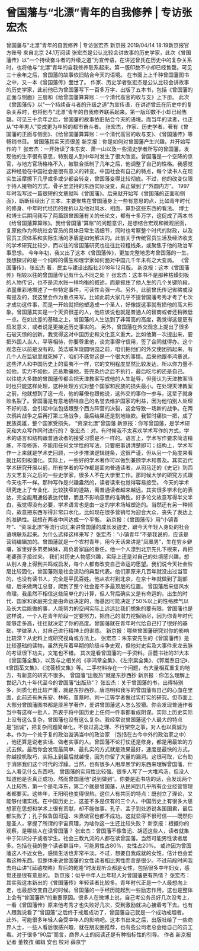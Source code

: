 # 曾国藩与“北漂”青年的自我修养 | 专访张宏杰

曾国藩与“北漂”青年的自我修养 | 专访张宏杰
新京报
2019/04/14 18:19新京报官方账号  来自北京
24.1万阅读
张宏杰是公认比较会讲故事的历史学家，此次《曾国藩传》以“一个持续奋斗者的升级之道”为宣传语，在讲述曾氏在历史中的复杂关系时，也将他与“北漂”青年的自我修养联系起来。第一版印数不小却已经售罄。可见三十余年之后，曾国藩的故事依旧贴合今天的语境。
在市面上上千种曾国藩图书之中，又一本《曾国藩传》面世了。
作家、历史学者张宏杰是公认比较会讲故事的历史学家，此前他已为曾国藩写下一百多万字、出版了五本书，包括《曾国藩的正面与侧面》三册和《给曾国藩算算账：一个清代高官的收与支》上下册。
此次《曾国藩传》以“一个持续奋斗者的升级之道”为宣传语，在讲述曾氏在历史中的复杂关系时，也将他与“北漂”青年的自我修养联系起来。第一版印数不小却已经售罄。可见三十余年之后，曾国藩的故事依旧贴合今天的语境。而当年的读者，也正从“中年男人”变成更为年轻的都市奋斗者。
张宏杰，作家、历史学者，著有《曾国藩的正面与侧面》、《给曾国藩算算账：一个清代高官的收与支》、《曾国藩传》等畅销书目。
曾国藩其实天资很差
新京报：你是如何对曾国藩产生兴趣，并开始写作的？
张宏杰：一开始读了朱东安、萧一山以及一些清史学者所写的曾国藩，发现他的生平很有意思，特别是人到中年时发生了很大改变。曾国藩是一个空降的京官，与地方官场格格不入，被联合抵制了几年之后，他调整了自己的性格。我感觉这种经验在中国社会是很有意义的转变。中国社会有自己的特点，每个读书人在现实生活摩擦下几乎或多或少都会转变，曾国藩变得比较彻底。不过，他的改变仅限于待人接物的方式，骨子里坚持的东西实际没变，真正做到了“外圆内方”。
1997年时我写过一篇很短的文章就叫《曾国藩》。后来就开始写《曾国藩的正面和侧面》，断断续续出了三本，主要聚焦在曾国藩身上一些有意思的点，比如青年时代的修身、中年时代经历的挫折以及他对风水、相面、算卦这些东西的看法。
博士和博士后期间我写了两篇跟曾国藩有关的长论文，都有十多万字，这促成了两本书《给曾国藩算算账》。我给曾国藩“算账”的问题意识，是想结合宏观和微观层面，复原他作为传统社会官员的具体日常生活细节，同时也考察整个时代的财政，以及官员工资体系和实际生活的矛盾是如何解决的。此前关于传统官员生活及经济收支的学术研究比较少，而以往的曾国藩研究也往往比较粗线条，或聚焦于他的政治军事思想。
今年年初，我又出了这本《曾国藩传》，更加完整地思考曾国藩的一生。我想探讨的是一个纯粹的儒生和理学家如何面对中国几千年未有之大变局。
《曾国藩传》，张宏杰 著，民主与建设出版社2018年12月版。
新京报：这本《曾国藩传》相较以往的曾国藩传记有什么不同之处？
张宏杰：这本书不是那种枯燥刻板的人物传记，也不是流水账一样均衡的叙述，而是抓住了他人生的几个关键阶段，浓墨重彩地描述了一些特定事件，可读性会强一点。另外，此前曾氏传记省略或没有提及的，我这里会作为重点来写。比如此前大家几乎不提曾国藩考秀才考了七次才成功这件事，而是一开始就把他塑造成一个圣人，好像提这事就有损他的高大形象。曾国藩其实是一个天资很差的人，他应该说也就是普通人的智商或者还稍微低一点。在如此差的基础之上，曾国藩的人生达到了非常高的高度，我觉得这是更有启发意义，或者说是更接近历史事实的。
另外，曾国藩在外交观念上提出了很多石破天惊的创新。我觉得这对中国历史和文化意义重大。比如他第一次提出来，要把外国人当人，平等相待，你要尊重他，谈完事得守信用，签了合同就得办。这个观念在以前是没有的。英法联军烧圆明园之前，咱们把他们的外交使团抓起来，有几个人在监狱里就死掉了，咱们不感觉这是一个很大的事情。后来他跟李鸿章说，这些洋人和中国历史上的蛮夷不一样，它的文明程度显然比较发达，所以你力量不如他，实力不如他，还总欺骗他，签完条约之后不执行，最后吃亏的还是自己。
以往绝大多数的曾国藩传都会把天津教案写成他的人生耻辱，但我认为天津教案当时也只能这样处理，这种处理方式对整个国家和民族的损失最小。在处理天津教案之前，他就想到了这一点，他的幕僚也跟他说，这外交的事你一参与，这辈子就身败名裂了。曾国藩是有意地牺牲自己的名誉去维护国家的利益，因为他怕别人处理不好的话，会引起中法包括跟整个西方阵营的决裂，这会导致一场新的战争。在两次鸦片战争之后再打第三场战争，最后结果还是割地赔款。我暂时痛快一把，成了民族英雄，整个国家受损失。
“资深北漂”曾国藩
新京报：你写曾国藩，是学术研究和大众写作同时进行的？
张宏杰：对。有时候我不太喜欢学术写作的方式。学术的语言和结构跟普通读者的接受习惯是不一样的。语言上，学术写作要求简洁精炼，不带修饰，不能用任何文学性的写法，只要把事讲清楚即可；结构上，学术写作一上来就是学术史回顾，一步步推演逻辑链条，这很严谨，但从另一个角度来看就比较刻板僵化。实际上，一些好的学术著作可以做到兼顾学术和普及。其实近代学术研究开展以前，所有学者的写作都是面向普通读者，从司马迁的《史记》到西方文艺复兴之后的一些史学家，很多人不在大学里工作。那时候大学的研究方式跟今天也不一样。那种写作是兴趣盎然的，读者读来也觉得容易接受。
今天的学术研究走上了专业化、比较狭窄的道路，离普通读者越来越远。其实很多学术化的表达，完全能用通俗表达代替，而且不影响意思的准确性。好多论文故意写得半文半白，我觉得没有必要，学术语言也是由一定的学术场域塑造的。当然还有另一种倾向，故意把东西写得非常口水化，比如现在很多营销号为迎合大众，丧失了表达上的准确性。我想在两者中间达成一个平衡。
新京报：《曾国藩传》用“小镇青年”、“资深北漂”等流行词汇来讲曾国藩的成长发迹史，跟今天年轻人身处的社会语境联系起来。为什么选择这样来写？
张宏杰：“小镇青年”不是我说的，应该是营销编辑加的。曾国藩就是一个农村青年，用今天话来讲是“凤凰男”，生在穷乡僻壤，家里好多弟弟妹妹，肩负着家庭的重任。他一个人漂到北京先扎下根来，再把老婆孩子接过来。
我们对历史人物感兴趣，实际上还是对自己的处境感兴趣，想从别人身上得到共鸣或启发，每个人都有改变自己命运的愿望。我们说今天社会阶层比较固化，曾国藩则是社会流动的典型代表。他们家原来几百年就没出过当官的，也没有读书人，完全是平民百姓。他从农村到北京，在京十年就做到了副部级，后来做两江总督，爬到了整个社会差不多最顶层的位置。
曾国藩后来信风水命理。我虽然不相信这些简单化的计算，但人背后确实又是有命运的。出生的时代、国家和家庭完全是由命运决定的，而基因可能决定了50%以上的性格脾气以及长大后能做的事，人能努力的空间实际上远远比我们想象的要有限。曾国藩也是这样说，一个人在青年阶段一定要努力，把自己的潜力挖掘殆尽，因为你青年时代能够走多高，往往就决定了你的高度。曾国藩就在青年时代给自己打了很好的基础，学做圣人，对自己进行精神上的训练。
新京报：哪些曾国藩研究对你的影响比较深？从史料上或研究视角或方法上。
张宏杰：朱东安先生的《曾国藩传》是比较基础的读物，虽然充斥着早期的阶级斗争史观，但他对史实及大事件来龙去脉的考证很下功夫，文笔也不错。
其次是看曾国藩的一手资料。岳麓书社的31大本《曾国藩全集》，以及与之相关的《李鸿章全集》、《左宗棠全集》、《郭嵩焘日记》、《曾国荃文集》、《沈葆桢文集》等。二手材料存在一个问题，有大量相互重复的地方，有新意的研究不很多。
曾国藩“出版热”就是东抄西抄
新京报：你怎么理解上世纪八九十年代至今的曾国藩“出版热”？
张宏杰：关于曾国藩的书，出得特别多，同质化也比较严重，就是东抄西抄。唐浩明和我写的曾国藩有自己的心血在里面，此前还有朱东安、林乾、董蔡时、刘一江等学者做过实打实的研究。但市面上大部分曾国藩图书都是厚黑学著作，爱讲曾国藩这人怎么狡猾。你会发现普通作者当中有这样一批人，热衷于将中国历史上任何一件事都看成阴谋。实际上历史实际上没有这么复杂，曾国藩也没有这么复杂。我经常说曾国藩这个人最大的特点是“拙诚”，把复杂问题简单化，不谈过高之理、不行架空之事，对人也以真诚为本。作为一个处于复的政治漩涡当中的政治家
（包括在古今中外的政治家之中）
，他还算是说老实话、做老实事的人。曾国藩不论打仗还是修身，都是用最笨的方式去做。最后你会发现最简单、最扎实的方式就是效果最好，速度是最快的方式。你越投机取巧，实际上到最后就越慢，因为你留了大量的漏洞。这很可取，它有助于消除我们这个时代的浮躁。当然，也有很多人用厚黑学的东西来理解曾国藩，什么人看见什么东西吧。
曾国藩的实用性比较强。很多人写了一大堆鸡汤，但没人知道他是否真正成功，然而曾国藩他“说到做到”。你要是逛书店的话，会发现两个人比较热，第一个是毛泽东，第二个就是曾国藩，从民间到几乎所有企业经营管理者都要买。这些年，王阳明也变得很热。这仨人有共同的特点：既创立了理论，又能够付诸实践。在中国历史上，这差不多是仅有的三个人。中国历史上有很多大思想家在思想和学术上很有贡献，却不能做事。孔子、孟子到处游说各国国君，最后都失败了；孔子做鲁国司寇、朱熹做官也都不成功。这就显得不很可信——既然你是圣人，掌握了所谓的宇宙真理，为啥你这一生还比较失败？
新京报：根据你的观察，是哪些人在读曾国藩？
张宏杰：曾国藩不像鲁迅、胡适这些人，读者就集中于知识分子或者学生。社会三教九流的人都在读曾国藩。当然可能男性读者居多。包括在我的整个读者群当中，可能男性占80%，女性占20%。
或许因为曾国藩这人不近女色，感情生活也非常平淡。不过，想要自我成就的女性，估计也会爱看这种东西。但整体来说曾国藩的女性读者相比男性而言是很少。不过前段时间我去舟山讲“《延禧攻略》背后的乾隆”时发现听众都是女性，包括很多中年妇女，感觉还是很有意思的。
新京报：似乎中年人比年轻人对曾国藩更有热情？
张宏杰：其实我这本新出的《曾国藩传》年轻读者比较多。青年时代正是一个人最想向上走，也最想改变自己的时候。曾国藩的一手经历能起到一些励志作用，这也是整体上会有“曾国藩热”的重要原因。很多人在微博上说，自己考公务员好几次没考上，一看《曾国藩传》原来他考秀才也失败好几次，受到激励就决心接着考下去。也有人跟我说看了“曾国藩”之后终于戒烟成功了，曾国藩自己就是一个成功戒烟者。
此外，可能很多年轻人会受中年人的影响吧。这本书出来之后，出版社给了一些商界人士，一些人看后很感兴趣，就在朋友圈推荐，也有些公司老总会给自己的员工看。对于很多“90后”而言，商界人士的阅读还是有种指标性的引导。
作者 新京报记者 董牧孜
编辑 安也 校对 薛京宁